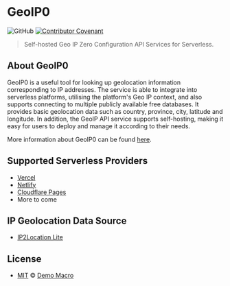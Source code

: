 # GeoIP0

![GitHub](https://img.shields.io/github/license/geoip0/geoip0)
[![Contributor Covenant](https://img.shields.io/badge/Contributor%20Covenant-2.1-4baaaa.svg)](https://www.contributor-covenant.org/version/2/1/code_of_conduct/)

> Self-hosted Geo IP Zero Configuration API Services for Serverless.

## About GeoIP0

GeoIP0 is a useful tool for looking up geolocation information corresponding to IP addresses. The service is able to integrate into serverless platforms, utilising the platform's Geo IP context, and also supports connecting to multiple publicly available free databases. It provides basic geolocation data such as country, province, city, latitude and longitude. In addition, the GeoIP API service supports self-hosting, making it easy for users to deploy and manage it according to their needs.

More information about GeoIP0 can be found [here](https://www.geoip0.com/).

## Supported Serverless Providers

- [Vercel](https://vercel.geoip0.com/)
- [Netlify](https://netlify.geoip0.com/)
- [Cloudflare Pages](https://cloudflare.geoip0.com/)
- More to come

## IP Geolocation Data Source

- [IP2Location Lite](https://lite.ip2location.com/)

## License

- [MIT](LICENSE) &copy; [Demo Macro](https://imst.xyz/)
